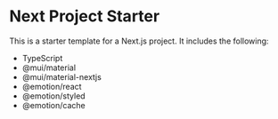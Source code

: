 # Next Project Starter

This is a starter template for a Next.js project. It includes the following:

- TypeScript
- @mui/material
- @mui/material-nextjs
- @emotion/react
- @emotion/styled
- @emotion/cache
